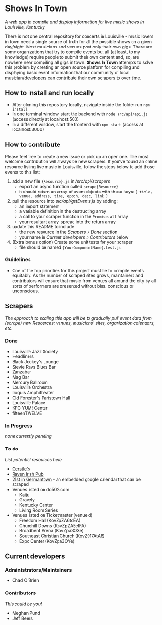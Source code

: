 # Shows In Town
*A web app to compile and display information for live music shows in Louisville, Kentucky*

There is not one central repository for concerts in Louisville - music lovers in town need a single source of truth for all the possible shows on a given day/night. Most musicians and venues post only their own gigs. There are some organizations that try to compile events but all (at least, to my knowledge) require people to submit their own content and, so, are nowhere near compiling all gigs in town. **Shows In Town** attempts to solve this problem by creating an open source platform for compiling and displaying basic event information that our community of local musician/developers can contribute their own scrapers to over time.


## How to install and run locally

- After cloning this repository locally, navigate inside the folder run `npm install`
- In one terminal window, start the backend with `node src/api/api.js` (access directly at localhost:500)
- In a different window, start the frontend with `npm start` (access at localhost:3000)


## How to contribute

Please feel free to create a new issue or pick up an open one. The most welcome contribution will always be new scrapers. If you've found an online resource listing live music in Louisville, follow the steps below to add those events to this list:

1. add a new file `{Resource}.js` in */src/api/scrapers* 
	- export an async function called `scrape{Resource}`
	- it should return an array of event objects with these keys: `{ title, venue, address, time, epoch, desc, link }`
2. pull the resource into *src/api/getEvents.js* by adding:
	- an import statement
	- a variable definition in the destructing array
	- a call to your scraper function in the `Promise.all` array
	- your resultant array, spread into the return array
3. update this README to include
	- the new resource in the *Scrapers > Done* section
	- your name in *Current developers > Contributors* below
4. (Extra bonus option) Create some unit tests for your scraper
	- file should be named `{YourComponentName}.test.js`

### Guidelines

- One of the top priorities for this project must be to compile events equitably. As the number of scraped sites grows, maintainers and contributors will ensure that music from venues all around the city by all sorts of performers are presented without bias, conscious or unconscious.

## Scrapers
*The approach to scaling this app will be to gradually pull event data from (scrape) new Resources: venues, musicians' sites, organization calendars, etc.*

### Done

- Louisville Jazz Society
- Headliners
- Black Jockey's Lounge
- Stevie Rays Blues Bar
- Zanzabar
- Mag Bar
- Mercury Ballroom
- Louisville Orchestra
- Iroquis Amphitheater
- Old Forester's Paristown Hall
- Louisville Palace
- KFC YUM! Center
- fifteenTWELVE

### In Progress

*none currently pending*

### To do
*List potential resources here*

- [Gerstle's](https://www.gerstles.com/louisville/wp-json)
- [Raven Irish Pub](https://theravenirishpub.com/wp-json/wp/v2/ajde_events)
- [21st in Germantown](https://www.21stgermantown.com/events) - an embedded google calendar that can be scraped
- Venues listed on do502.com
	- Kaiju
	- Gravely
	- Kentucky Center
	- Living Room Series
- Venues listed on Ticketmaster (venueId)
	- Freedom Hall (KovZpZA6tdEA)
	- Churchill Downs (KovZpZAEeIFA)
	- Broadbent Arena (KovZpa3O3e)
	- Southeast Christian Church (KovZ917AtA8)
	- Expo Center (KovZpa3OYe)

## Current developers

### Administrators/Maintainers

- Chad O'Brien

### Contributors
*This could be you!*

- Meghan Pund
- Jeff Beers
